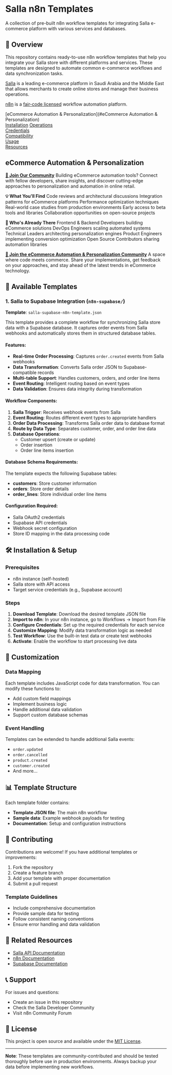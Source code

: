 # Salla n8n Templates

A collection of pre-built n8n workflow templates for integrating Salla e-commerce platform with various services and databases.

## 🚀 Overview

This repository contains ready-to-use n8n workflow templates that help you integrate your Salla store with different platforms and services. These templates are designed to automate common e-commerce workflows and data synchronization tasks.

[Salla](https://salla.sa/) is a leading e-commerce platform in Saudi Arabia and the Middle East that allows merchants to create online stores and manage their business operations.

[n8n](https://n8n.partnerlinks.io/4wjly6af9vki) is a [fair-code licensed](https://docs.n8n.io/reference/license/) workflow automation platform.

[eCommerce Automation & Personalization](#eCommerce Automation & Personalization)  
[Installation](#installation) 
[Operations](#operations)  
[Credentials](#credentials)  
[Compatibility](#compatibility)  
[Usage](#usage)  
[Resources](#resources)  

## eCommerce Automation & Personalization
**[🚀 Join Our Community](https://www.linkedin.com/groups/10153121/)**
Building eCommerce automation tools? Connect with fellow developers, share insights, and discover cutting-edge approaches to personalization and automation in online retail.

**💡 What You'll Find**
Code reviews and architectural discussions
Integration patterns for eCommerce platforms
Performance optimization techniques
Real-world case studies from production environments
Early access to beta tools and libraries
Collaboration opportunities on open-source projects

**🤝 Who's Already There**
Frontend & Backend Developers building eCommerce solutions
DevOps Engineers scaling automated systems
Technical Leaders architecting personalization engines
Product Engineers implementing conversion optimization
Open Source Contributors sharing automation libraries


**[🔗 Join the eCommerce Automation & Personalization Community](https://www.linkedin.com/groups/10153121/)**
A space where code meets commerce. Share your implementations, get feedback on your approaches, and stay ahead of the latest trends in eCommerce technology.

## 📁 Available Templates

### 1. Salla to Supabase Integration (`n8n-supabase/`)

**Template**: `salla-supabase-n8n-template.json`

This template provides a complete workflow for synchronizing Salla store data with a Supabase database. It captures order events from Salla webhooks and automatically stores them in structured database tables.

#### Features:
- **Real-time Order Processing**: Captures `order.created` events from Salla webhooks
- **Data Transformation**: Converts Salla order JSON to Supabase-compatible records
- **Multi-table Support**: Handles customers, orders, and order line items
- **Event Routing**: Intelligent routing based on event types
- **Data Validation**: Ensures data integrity during transformation

#### Workflow Components:
1. **Salla Trigger**: Receives webhook events from Salla
2. **Event Routing**: Routes different event types to appropriate handlers
3. **Order Data Processing**: Transforms Salla order data to database format
4. **Route by Data Type**: Separates customer, order, and order line data
5. **Database Operations**:
   - Customer upsert (create or update)
   - Order insertion
   - Order line items insertion

#### Database Schema Requirements:
The template expects the following Supabase tables:

- **customers**: Store customer information
- **orders**: Store order details
- **order_lines**: Store individual order line items

#### Configuration Required:
- Salla OAuth2 credentials
- Supabase API credentials
- Webhook secret configuration
- Store ID mapping in the data processing code

## 🛠️ Installation & Setup

### Prerequisites
- n8n instance (self-hosted)
- Salla store with API access
- Target service credentials (e.g., Supabase account)

### Steps
1. **Download Template**: Download the desired template JSON file
2. **Import to n8n**: In your n8n instance, go to Workflows → Import from File
3. **Configure Credentials**: Set up the required credentials for each service
4. **Customize Mapping**: Modify data transformation logic as needed
5. **Test Workflow**: Use the built-in test data or create test webhooks
6. **Activate**: Enable the workflow to start processing live data

## 🔧 Customization

### Data Mapping
Each template includes JavaScript code for data transformation. You can modify these functions to:
- Add custom field mappings
- Implement business logic
- Handle additional data validation
- Support custom database schemas

### Event Handling
Templates can be extended to handle additional Salla events:
- `order.updated`
- `order.cancelled`
- `product.created`
- `customer.created`
- And more...

## 📊 Template Structure

Each template folder contains:
- **Template JSON file**: The main n8n workflow
- **Sample data**: Example webhook payloads for testing
- **Documentation**: Setup and configuration instructions

## 🤝 Contributing

Contributions are welcome! If you have additional templates or improvements:

1. Fork the repository
2. Create a feature branch
3. Add your template with proper documentation
4. Submit a pull request

### Template Guidelines
- Include comprehensive documentation
- Provide sample data for testing
- Follow consistent naming conventions
- Ensure error handling and data validation

## 🔗 Related Resources

- [Salla API Documentation](https://docs.salla.dev/)
- [n8n Documentation](https://docs.n8n.io/)
- [Supabase Documentation](https://supabase.com/docs)

## 📞 Support

For issues and questions:
- Create an issue in this repository
- Check the Salla Developer Community
- Visit n8n Community Forum

## 📄 License

This project is open source and available under the [MIT License](LICENSE).

---

**Note**: These templates are community-contributed and should be tested thoroughly before use in production environments. Always backup your data before implementing new workflows. 